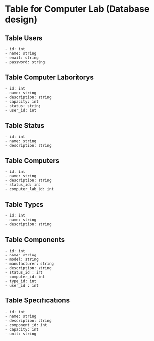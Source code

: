# Table for Computer Lab (Database design)

## Table Users

    - id: int
    - name: string
    - email: string
    - password: string

## Table Computer Laboritorys

    - id: int
    - name: string
    - description: string
    - capacity: int
    - status: string
    - user_id: int

## Table Status

    - id: int
    - name: string
    - description: string

## Table Computers

    - id: int
    - name: string
    - description: string
    - status_id: int
    - computer_lab_id: int

## Table Types

    - id: int
    - name: string
    - description: string

## Table Components

    - id: int
    - name: string
    - model: string
    - manufacturer: string
    - description: string
    - status_id : int
    - computer_id: int
    - type_id: int
    - user_id : int

## Table Specifications

    - id: int
    - name: string
    - description: string
    - component_id: int
    - capacity: int
    - unit: string
